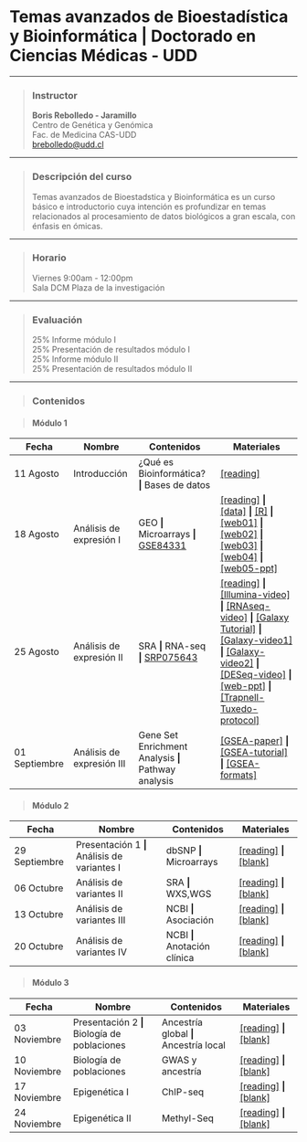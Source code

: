 # Temas avanzados de Bioestadística y Bioinformática | Doctorado en Ciencias Médicas - UDD


-----

> ### Instructor  
> **Boris Rebolledo - Jaramillo**   
Centro de Genética y Genómica  
Fac. de Medicina CAS-UDD  
[brebolledo@udd.cl](mailto:brebolledo@udd.cl?Subject=Bioestadistica) 

----

> ### Descripción del curso
> Temas avanzados de Bioestadstica y Bioinformática es un curso básico e introductorio cuya intención es profundizar en temas relacionados al procesamiento de datos biológicos a gran escala, con énfasis en ómicas.

----

> ### Horario
> Viernes 9:00am - 12:00pm  
Sala DCM Plaza de la investigación

----
> ### Evaluación
> 25% Informe módulo I  
25% Presentación de resultados módulo I  
25% Informe módulo II  
25% Presentación de resultados módulo II
----
> ### Contenidos

>#### Módulo 1
Fecha | Nombre | Contenidos| Materiales
------|--------|-----------|-----------
11 Agosto|Introducción|¿Qué es Bioinformática? **\|** Bases de datos|[\[reading\]](https://www.ncbi.nlm.nih.gov/pmc/articles/PMC4408859/pdf/fgene-06-00164.pdf)
18 Agosto|Análisis de expresión I|GEO **\|** Microarrays **\|** [GSE84331](https://www.ncbi.nlm.nih.gov/geo/query/acc.cgi?acc=GSE84331)|[\[reading\]](https://www.ncbi.nlm.nih.gov/pmc/articles/PMC5126381/pdf/zjv11259.pdf) **\|** [\[data\]](https://www.ncbi.nlm.nih.gov/geo/download/?acc=GSE84331&format=file) **\|** [\[R\]](https://drive.google.com/open?id=0B429OUPeeFidaU55UHNDSGVrNjA) **\|** [\[web01\]](http://jura.wi.mit.edu/bio/education/bioinfo2007/arrays/) **\|** [\[web02\]](http://journals.plos.org/plosone/article?id=10.1371/journal.pone.0050986) **\|** [\[web03\]](https://en.wikipedia.org/w/index.php?title=DNA_microarray&oldid=793812117) **\|** [\[web04\]](http://bitesizebio.com/7463/how-dna-microarrays-are-built/) **\|** [\[web05-ppt\]](http://www.ogic.ca/projects/SCNcourse/course_units/unit1/lecture/Introduction%20to%20Affymetrix%20Microarrays.ppt)
25 Agosto|Análisis de expresión II|SRA **\|** RNA-seq **\|** [SRP075643](https://www.ncbi.nlm.nih.gov/sra?linkname=bioproject_sra_all&from_uid=322613) | [\[reading\]](https://www.ncbi.nlm.nih.gov/pmc/articles/PMC4928811/pdf/pone.0157290.pdf) **\|** [\[Illumina-video\]](https://www.youtube.com/watch?v=womKfikWlxM) **\|** [\[RNAseq-video\]](https://www.youtube.com/watch?v=O4bBZ_UOcK8) **\|** [\[Galaxy Tutorial\]](https://galaxyproject.org/tutorials/rb_rnaseq/) **\|** [\[Galaxy-video1\]](https://vimeo.com/131811959) **\|** [\[Galaxy-video2\]](https://vimeo.com/131811982) **\|** [\[DESeq-video\]](https://www.youtube.com/watch?v=EJ0MQf7_O4U) **\|** [\[web-ppt\]](http://uppnex.se/twiki/pub/Courses/NgsIntro1412/Schedule/IntroductionNGS_Dec2014.ppt) **\|** [\[Trapnell-Tuxedo-protocol\]](http://cole-trapnell-lab.github.io/pdfs/papers/trapnell-tuxedo-protocol.pdf)
01 Septiembre|Análisis de expresión III| Gene Set Enrichment Analysis  **\|** Pathway analysis |[\[GSEA-paper\]](https://www.ncbi.nlm.nih.gov/pmc/articles/PMC1239896/pdf/pnas-0506580102.pdf) **\|** [\[GSEA-tutorial\]](http://software.broadinstitute.org/gsea/doc/desktop_tutorial.jsp) **\|** [\[GSEA-formats\]](http://software.broadinstitute.org/cancer/software/gsea/wiki/index.php/Data_formats)

>#### Módulo 2
Fecha | Nombre | Contenidos| Materiales
------|--------|-----------|-----------
29 Septiembre|Presentación 1 **\|** Análisis de variantes I|dbSNP **\|** Microarrays|[\[reading\]]() **\|** [\[blank\]]()
06 Octubre|Análisis de variantes II|SRA **\|** WXS,WGS|[\[reading\]]() **\|** [\[blank\]]()
13 Octubre|Análisis de variantes III|NCBI **\|** Asociación|[\[reading\]]() **\|** [\[blank\]]()
20 Octubre|Análisis de variantes IV|NCBI **\|** Anotación clínica|[\[reading\]]() **\|** [\[blank\]]()

>#### Módulo 3
Fecha | Nombre | Contenidos| Materiales
------|--------|-----------|-----------
03 Noviembre|Presentación 2 **\|** Biología de poblaciones|Ancestría global **\|** Ancestría local|[\[reading\]]() **\|** [\[blank\]]()
10 Noviembre|Biología de poblaciones|GWAS y ancestría|[\[reading\]]() **\|** [\[blank\]]()
17 Noviembre|Epigenética I|ChIP-seq |[\[reading\]]() **\|** [\[blank\]]()
24 Noviembre|Epigenética II|Methyl-Seq |[\[reading\]]() **\|** [\[blank\]]()
